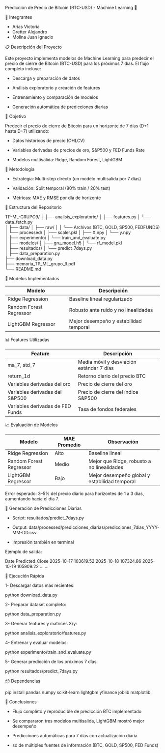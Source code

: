 Predicción de Precio de Bitcoin (BTC-USD) - Machine Learning 🚀

👥 Integrantes

- Arias Victoria  
- Gretter Alejandro  
- Molina Juan Ignacio

📋 Descripción del Proyecto

Este proyecto implementa modelos de Machine Learning para predecir el precio de cierre de Bitcoin (BTC-USD) para los próximos 7 días. El flujo completo incluye:

- Descarga y preparación de datos

- Análisis exploratorio y creación de features

- Entrenamiento y comparación de modelos

- Generación automática de predicciones diarias

🎯 Objetivo

Predecir el precio de cierre de Bitcoin para un horizonte de 7 días (D+1 hasta D+7) utilizando:

- Datos históricos de precio (OHLCV)

- Variables derivadas de precios de oro, S&P500 y FED Funds Rate

- Modelos multisalida: Ridge, Random Forest, LightGBM

🧪 Metodología

- Estrategia: Multi-step directo (un modelo multisalida por 7 días)

- Validación: Split temporal (80% train / 20% test)

- Métricas: MAE y RMSE por día de horizonte

📁 Estructura del Repositorio

TP-ML-GRUPO9/
│
├── analisis_exploratorio/
│   ├── features.py
│   └── data_fetch.py            
│
├── data/
│   ├── raw/ 
│   │    └── Archivos (BTC, GOLD, SP500, FEDFUNDS)                   
│   └── processed/
│        ├── scaler.pkl
│        ├── X.npy 
│        └── y.npy    
│
├── experimento/
│   └── train_and_evaluate.py     
│
├── modelos/
│   ├── gru_model.h5
│   └── rf_model.pkl               
│
├── resultados/
│   └── predict_7days.py       
│
├── data_preparation.py         
├── download_data.py             
├── memoria_TP_ML_grupo_9.pdf    
└── README.md

🔬 Modelos Implementados

| Modelo                  | Descripción                                |
|-------------------------|--------------------------------------------|
| Ridge Regression        | Baseline lineal regularizado               |
| Random Forest Regressor | Robusto ante ruido y no linealidades       |
| LightGBM Regressor      | Mejor desempeño y estabilidad temporal     |

📊 Features Utilizadas

| Feature                    | Descripción                                |
|----------------------------|--------------------------------------------|
| ma_7, std_7                | Media móvil y desviación estándar 7 días   |
| return_1d                  | Retorno diario del precio BTC              |
| Variables derivadas del oro| Precio de cierre del oro                    |
| Variables derivadas del S&P500 | Precio de cierre del índice S&P500     |
| Variables derivadas de FED Funds | Tasa de fondos federales             |

📈 Evaluación de Modelos

| Modelo                  | MAE Promedio | Observación                                   |
|-------------------------|-------------|-----------------------------------------------|
| Ridge Regression        | Alto        | Baseline lineal                               |
| Random Forest Regressor | Medio       | Mejor que Ridge, robusto a no linealidades   |
| LightGBM Regressor      | Bajo        | Mejor desempeño global y estabilidad temporal|

Error esperado: 3–5% del precio diario para horizontes de 1 a 3 días, aumentando hacia el día 7.

💾 Generación de Predicciones Diarias

- Script: resultados/predict_7days.py

- Output: data/processed/predicciones_diarias/predicciones_7dias_YYYY-MM-DD.csv

- Impresión también en terminal

Ejemplo de salida:

Date	Predicted_Close
2025-10-17	103619.52
2025-10-18	107324.86
2025-10-19	105909.22
…	…

🚀 Ejecución Rápida

1- Descargar datos más recientes:

python download_data.py


2- Preparar dataset completo:

python data_preparation.py


3- Generar features y matrices X/y:

python analisis_exploratorio/features.py


4- Entrenar y evaluar modelos:

python experimento/train_and_evaluate.py


5- Generar predicción de los próximos 7 días:

python resultados/predict_7days.py

📦 Dependencias

pip install pandas numpy scikit-learn lightgbm yfinance joblib matplotlib

📝 Conclusiones

- Flujo completo y reproducible de predicción BTC implementado

- Se compararon tres modelos multisalida, LightGBM mostró mejor desempeño

- Predicciones automáticas para 7 días con actualización diaria

- so de múltiples fuentes de información (BTC, GOLD, SP500, FED Funds)
